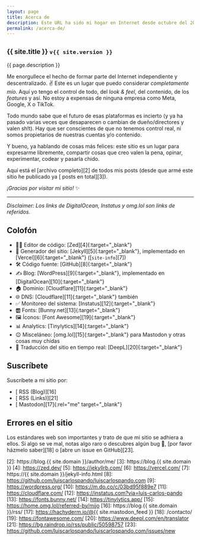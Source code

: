 ```yaml
---
layout: page
title: Acerca de
description: Este URL ha sido mi hogar en Internet desde octubre del 2014 📅, aunque mi presencia en línea se remonta como desde el 2001-2002 en diferentes lugares/perfiles/urls. Por eso mejor decidí crear este sitio, para tener un hub central en donde pueda escribir y enlazar todos mis demás perfiles y proyectos.
permalink: /acerca-de/
---
```


<h2 class="subtitulo text-center"><small>{{ site.title }} <code>v{{ site.version }}</code></small></h2>

{{ page.description }}

Me enorgullece el hecho de formar parte del Internet independiente y descentralizado. ✌️ Este es un lugar que puedo considerar *completamente mío*. Aquí yo tengo el control de todo, del *look & feel*, del contenido, de los *features* y así. No estoy a expensas de ninguna empresa como Meta, Google, <span data-pronunciation data-toggle="tooltip" data-placement="top" data-html="true" title="🤮">X</span> o TikTok.

Todo mundo sabe que el futuro de esas plataformas es incierto (y ya ha pasado varias veces que desaparecen o cambian de dueño/directores y valen sh!t). Hay que ser conscientes de que no tenemos control real, ni somos propietarios de nuestras cuentas y/o contenido.

Y bueno, ya hablando de cosas más felices: este sitio es un lugar para expresarme libremente, compartir cosas que creo valen la pena, opinar, experimentar, codear y pasarla chido.

Aquí está el [archivo completo][2] de todos mis posts (desde que armé este sitio he publicado ya [<span id="contador-posts"></span> posts en total][3]).

*¡Gracias por visitar mi sitio!* ✨

---

*Disclaimer: Los links de DigitalOcean, Instatus y omg.lol son links de referidos.*

## Colofón

- 👨‍💻 Editor de código: [Zed][4]{:target="_blank"}
- 🤖 Generador del sitio: [Jekyll][5]{:target="_blank"}, implementado en [Vercel][6]{:target="_blank"} ([<code>site-info</code>][7])
- 🛠️ Código fuente: [GitHub][8]{:target="_blank"}
- ✍️ Blog: [WordPress][9]{:target="_blank"}, implementado en [DigitalOcean][10]{:target="_blank"}
- 🏠 Dominio: [Cloudflare][11]{:target="_blank"}
- 🌐 DNS: [Cloudflare][11]{:target="_blank"} también
- ✅ Monitoreo del sistema: [Instatus][12]{:target="_blank"}
- 🆎 Fonts: [Bunny.net][13]{:target="_blank"}
- 🖼️ Íconos: [Font Awesome][19]{:target="_blank"}
- 📊 Analytics: [Tinylytics][14]{:target="_blank"}
- 😉 Misceláneo: [omg.lol][15]{:target="_blank"} para Mastodon y otras cosas muy chidas
- 💬 Traducción del sitio en tiempo real: [DeepL][20]{:target="_blank"}

## Suscríbete

Suscríbete a mi sitio por:
- [<i class="fas fa-rss"></i> RSS (Blog)][16]
- [<i class="fas fa-rss"></i> RSS (Links)][21]
- [<i class="fa-brands fa-mastodon"></i> Mastodon][17]{:rel="me" target="_blank"}

## Errores en el sitio

Los estándares web son importantes y trato de que mi sitio se adhiera a ellos. Si algo se ve mal, notas algo raro o descubres algún bug 🐞, [por favor házmelo saber][18] o [abre un issue en GitHub][23].

[1]: /
[2]: https://blog.{{ site.domain }}/author/me/
[3]: https://blog.{{ site.domain }}
[4]: https://zed.dev/
[5]: https://jekyllrb.com/
[6]: https://vercel.com/
[7]: https://{{ site.domain }}/jekyll-info.html
[8]: https://github.com/luiscarlospando/luiscarlospando.com
[9]: https://wordpress.org/
[10]: https://m.do.co/c/03bd95f889e7
[11]: https://cloudflare.com/
[12]: https://instatus.com?via=luis-carlos-pando
[13]: https://fonts.bunny.net/
[14]: https://tinylytics.app/
[15]: https://home.omg.lol/referred-by/mijo
[16]: https://blog.{{ site.domain }}/rss/
[17]: https://hachyderm.io/@{{ site.mastodon_feed }}
[18]: /contacto/
[19]: https://fontawesome.com/
[20]: https://www.deepl.com/en/translator
[21]: https://bg.raindrop.io/rss/public/50598757
[23]: https://github.com/luiscarlospando/luiscarlospando.com/issues/new
